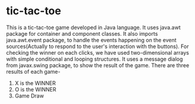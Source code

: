 # tic-tac-toe
This is a tic-tac-toe game developed in Java language.
It uses java.awt package for container and component classes.
It also imports java.awt.event package, to handle the events happening on the event sources(Actually to respond to the user's interaction with the buttons).
For checking the winner on each clicks, we have used two-dimensional arrays with simple conditional and looping structures.
It uses a message dialog from javax.swing package, to show the result of the game.
There are three results of each game- 
1. X is the WINNER
2. O is the WINNER
3. Game Draw 
